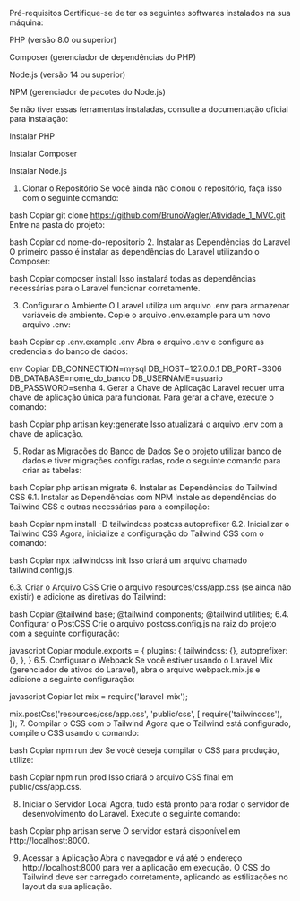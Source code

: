Pré-requisitos
Certifique-se de ter os seguintes softwares instalados na sua máquina:

PHP (versão 8.0 ou superior)

Composer (gerenciador de dependências do PHP)

Node.js (versão 14 ou superior)

NPM (gerenciador de pacotes do Node.js)

Se não tiver essas ferramentas instaladas, consulte a documentação oficial para instalação:

Instalar PHP

Instalar Composer

Instalar Node.js

1. Clonar o Repositório
Se você ainda não clonou o repositório, faça isso com o seguinte comando:

bash
Copiar
git clone https://github.com/BrunoWagler/Atividade_1_MVC.git
Entre na pasta do projeto:

bash
Copiar
cd nome-do-repositorio
2. Instalar as Dependências do Laravel
O primeiro passo é instalar as dependências do Laravel utilizando o Composer:

bash
Copiar
composer install
Isso instalará todas as dependências necessárias para o Laravel funcionar corretamente.

3. Configurar o Ambiente
O Laravel utiliza um arquivo .env para armazenar variáveis de ambiente. Copie o arquivo .env.example para um novo arquivo .env:

bash
Copiar
cp .env.example .env
Abra o arquivo .env e configure as credenciais do banco de dados:

env
Copiar
DB_CONNECTION=mysql
DB_HOST=127.0.0.1
DB_PORT=3306
DB_DATABASE=nome_do_banco
DB_USERNAME=usuario
DB_PASSWORD=senha
4. Gerar a Chave de Aplicação
Laravel requer uma chave de aplicação única para funcionar. Para gerar a chave, execute o comando:

bash
Copiar
php artisan key:generate
Isso atualizará o arquivo .env com a chave de aplicação.

5. Rodar as Migrações do Banco de Dados
Se o projeto utilizar banco de dados e tiver migrações configuradas, rode o seguinte comando para criar as tabelas:

bash
Copiar
php artisan migrate
6. Instalar as Dependências do Tailwind CSS
6.1. Instalar as Dependências com NPM
Instale as dependências do Tailwind CSS e outras necessárias para a compilação:

bash
Copiar
npm install -D tailwindcss postcss autoprefixer
6.2. Inicializar o Tailwind CSS
Agora, inicialize a configuração do Tailwind CSS com o comando:

bash
Copiar
npx tailwindcss init
Isso criará um arquivo chamado tailwind.config.js.

6.3. Criar o Arquivo CSS
Crie o arquivo resources/css/app.css (se ainda não existir) e adicione as diretivas do Tailwind:

bash
Copiar
@tailwind base;
@tailwind components;
@tailwind utilities;
6.4. Configurar o PostCSS
Crie o arquivo postcss.config.js na raiz do projeto com a seguinte configuração:

javascript
Copiar
module.exports = {
  plugins: {
    tailwindcss: {},
    autoprefixer: {},
  },
}
6.5. Configurar o Webpack
Se você estiver usando o Laravel Mix (gerenciador de ativos do Laravel), abra o arquivo webpack.mix.js e adicione a seguinte configuração:

javascript
Copiar
let mix = require('laravel-mix');

mix.postCss('resources/css/app.css', 'public/css', [
    require('tailwindcss'),
]);
7. Compilar o CSS com o Tailwind
Agora que o Tailwind está configurado, compile o CSS usando o comando:

bash
Copiar
npm run dev
Se você deseja compilar o CSS para produção, utilize:

bash
Copiar
npm run prod
Isso criará o arquivo CSS final em public/css/app.css.

8. Iniciar o Servidor Local
Agora, tudo está pronto para rodar o servidor de desenvolvimento do Laravel. Execute o seguinte comando:

bash
Copiar
php artisan serve
O servidor estará disponível em http://localhost:8000.

9. Acessar a Aplicação
Abra o navegador e vá até o endereço http://localhost:8000 para ver a aplicação em execução. O CSS do Tailwind deve ser carregado corretamente, aplicando as estilizações no layout da sua aplicação.

